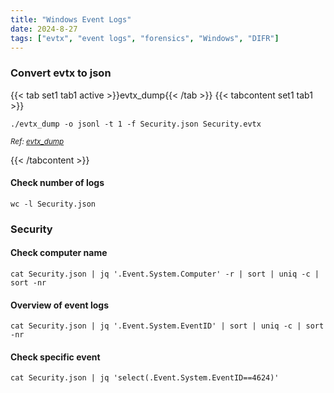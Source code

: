 ```yaml
---
title: "Windows Event Logs"
date: 2024-8-27
tags: ["evtx", "event logs", "forensics", "Windows", "DIFR"]
---
```


### Convert evtx to json

{{< tab set1 tab1 active >}}evtx_dump{{< /tab >}}
{{< tabcontent set1 tab1 >}}

<div>

```console
./evtx_dump -o jsonl -t 1 -f Security.json Security.evtx
```

</div>

<small>*Ref: [evtx_dump](https://github.com/omerbenamram/evtx/releases)*</small>

{{< /tabcontent >}}

#### Check number of logs

<div>

```console
wc -l Security.json
```

</div>

### Security

#### Check computer name

<div>

```console
cat Security.json | jq '.Event.System.Computer' -r | sort | uniq -c | sort -nr
```

</div>

#### Overview of event logs

<div>

```console
cat Security.json | jq '.Event.System.EventID' | sort | uniq -c | sort -nr
```

</div>

#### Check specific event

<div>

```console
cat Security.json | jq 'select(.Event.System.EventID==4624)'
```

</div>

<br>